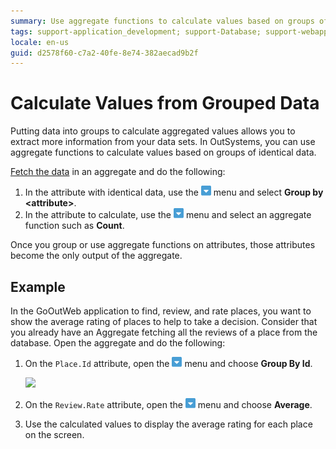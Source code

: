 ```yaml
---
summary: Use aggregate functions to calculate values based on groups of identical data.
tags: support-application_development; support-Database; support-webapps
locale: en-us
guid: d2578f60-c7a2-40fe-8e74-382aecad9b2f
---
```


# Calculate Values from Grouped Data

Putting data into groups to calculate aggregated values allows you to extract more information from your data sets. In OutSystems, you can use aggregate functions to calculate values based on groups of identical data.

[Fetch the data](<fetch-display.md>) in an aggregate and do the following:

1. In the attribute with identical data, use the ![Aggregate Menu](images/aggregate-menu.png) menu and select **Group by &lt;attribute&gt;**.
1. In the attribute to calculate, use the ![Aggregate Menu](images/aggregate-menu.png) menu and select an aggregate function such as **Count**.

Once you group or use aggregate functions on attributes, those attributes become the only output of the aggregate.

## Example

In the GoOutWeb application to find, review, and rate places, you want to show the average rating of places to help to take a decision. Consider that you already have an Aggregate fetching all the reviews of a place from the database. Open the aggregate and do the following:

1. On the `Place.Id` attribute, open the ![Aggregate Menu](images/aggregate-menu.png) menu and choose **Group By Id**.

    ![](images/group-calculate.png)

1. On the `Review.Rate` attribute, open the ![Aggregate Menu](images/aggregate-menu.png) menu and choose **Average**.

1. Use the calculated values to display the average rating for each place on the screen.
